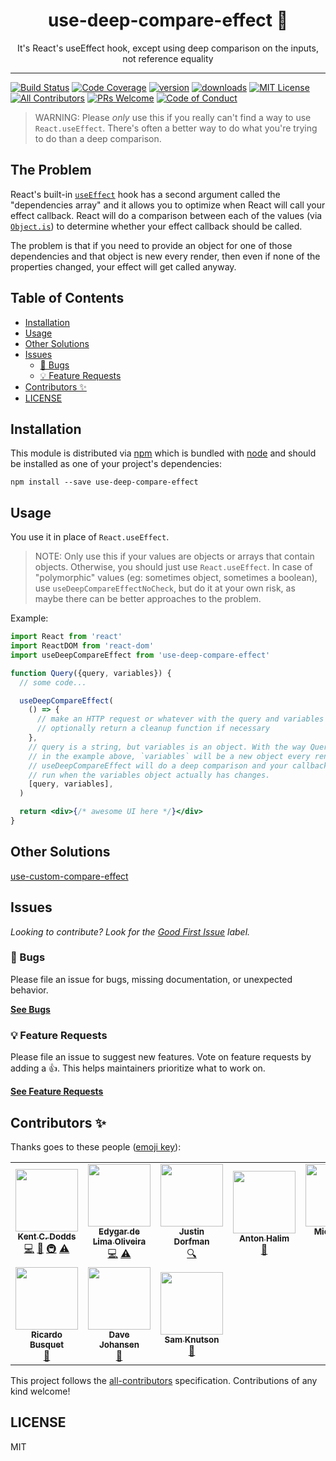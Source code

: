 <div align="center">
<h1>use-deep-compare-effect 🐋</h1>

<p>It's React's useEffect hook, except using deep comparison on the inputs, not
reference equality</p>
</div>

---

<!-- prettier-ignore-start -->
[![Build Status][build-badge]][build]
[![Code Coverage][coverage-badge]][coverage]
[![version][version-badge]][package]
[![downloads][downloads-badge]][npmtrends]
[![MIT License][license-badge]][license]
[![All Contributors][all-contributors-badge]](#contributors-)
[![PRs Welcome][prs-badge]][prs]
[![Code of Conduct][coc-badge]][coc]
<!-- prettier-ignore-end -->

> WARNING: Please _only_ use this if you really can't find a way to use
> `React.useEffect`. There's often a better way to do what you're trying to do
> than a deep comparison.

## The Problem

React's built-in [`useEffect`][react-hooks] hook has a second argument called
the "dependencies array" and it allows you to optimize when React will call your
effect callback. React will do a comparison between each of the values (via
[`Object.is`][object-is]) to determine whether your effect callback should be
called.

The problem is that if you need to provide an object for one of those
dependencies and that object is new every render, then even if none of the
properties changed, your effect will get called anyway.

## Table of Contents

<!-- START doctoc generated TOC please keep comment here to allow auto update -->
<!-- DON'T EDIT THIS SECTION, INSTEAD RE-RUN doctoc TO UPDATE -->

- [Installation](#installation)
- [Usage](#usage)
- [Other Solutions](#other-solutions)
- [Issues](#issues)
  - [🐛 Bugs](#-bugs)
  - [💡 Feature Requests](#-feature-requests)
- [Contributors ✨](#contributors-)
- [LICENSE](#license)

<!-- END doctoc generated TOC please keep comment here to allow auto update -->

## Installation

This module is distributed via [npm][npm] which is bundled with [node][node] and
should be installed as one of your project's dependencies:

```shell
npm install --save use-deep-compare-effect
```

## Usage

You use it in place of `React.useEffect`.

> NOTE: Only use this if your values are objects or arrays that contain objects.
> Otherwise, you should just use `React.useEffect`. In case of "polymorphic"
> values (eg: sometimes object, sometimes a boolean), use
> `useDeepCompareEffectNoCheck`, but do it at your own risk, as maybe there can
> be better approaches to the problem.

Example:

```jsx
import React from 'react'
import ReactDOM from 'react-dom'
import useDeepCompareEffect from 'use-deep-compare-effect'

function Query({query, variables}) {
  // some code...

  useDeepCompareEffect(
    () => {
      // make an HTTP request or whatever with the query and variables
      // optionally return a cleanup function if necessary
    },
    // query is a string, but variables is an object. With the way Query is used
    // in the example above, `variables` will be a new object every render.
    // useDeepCompareEffect will do a deep comparison and your callback is only
    // run when the variables object actually has changes.
    [query, variables],
  )

  return <div>{/* awesome UI here */}</div>
}
```

## Other Solutions

[use-custom-compare-effect](https://github.com/sanjagh/use-custom-compare-effect)

## Issues

_Looking to contribute? Look for the [Good First Issue][good-first-issue]
label._

### 🐛 Bugs

Please file an issue for bugs, missing documentation, or unexpected behavior.

[**See Bugs**][bugs]

### 💡 Feature Requests

Please file an issue to suggest new features. Vote on feature requests by adding
a 👍. This helps maintainers prioritize what to work on.

[**See Feature Requests**][requests]

## Contributors ✨

Thanks goes to these people ([emoji key][emojis]):

<!-- ALL-CONTRIBUTORS-LIST:START - Do not remove or modify this section -->
<!-- prettier-ignore-start -->
<!-- markdownlint-disable -->
<table>
  <tr>
    <td align="center"><a href="https://kentcdodds.com"><img src="https://avatars.githubusercontent.com/u/1500684?v=3" width="100px;" alt=""/><br /><sub><b>Kent C. Dodds</b></sub></a><br /><a href="https://github.com/kentcdodds/use-deep-compare-effect/commits?author=kentcdodds" title="Code">💻</a> <a href="https://github.com/kentcdodds/use-deep-compare-effect/commits?author=kentcdodds" title="Documentation">📖</a> <a href="#infra-kentcdodds" title="Infrastructure (Hosting, Build-Tools, etc)">🚇</a> <a href="https://github.com/kentcdodds/use-deep-compare-effect/commits?author=kentcdodds" title="Tests">⚠️</a></td>
    <td align="center"><a href="https://linkedin.com/in/edygar/en"><img src="https://avatars2.githubusercontent.com/u/566280?v=4" width="100px;" alt=""/><br /><sub><b>Edygar de Lima Oliveira</b></sub></a><br /><a href="https://github.com/kentcdodds/use-deep-compare-effect/commits?author=edygar" title="Code">💻</a> <a href="https://github.com/kentcdodds/use-deep-compare-effect/commits?author=edygar" title="Tests">⚠️</a></td>
    <td align="center"><a href="https://stackshare.io/jdorfman/decisions"><img src="https://avatars1.githubusercontent.com/u/398230?v=4" width="100px;" alt=""/><br /><sub><b>Justin Dorfman</b></sub></a><br /><a href="#fundingFinding-jdorfman" title="Funding Finding">🔍</a></td>
    <td align="center"><a href="https://antonhalim.com"><img src="https://avatars1.githubusercontent.com/u/10498035?v=4" width="100px;" alt=""/><br /><sub><b>Anton Halim</b></sub></a><br /><a href="https://github.com/kentcdodds/use-deep-compare-effect/commits?author=antonhalim" title="Documentation">📖</a></td>
    <td align="center"><a href="https://michaeldeboey.be"><img src="https://avatars3.githubusercontent.com/u/6643991?v=4" width="100px;" alt=""/><br /><sub><b>Michaël De Boey</b></sub></a><br /><a href="https://github.com/kentcdodds/use-deep-compare-effect/commits?author=MichaelDeBoey" title="Code">💻</a></td>
    <td align="center"><a href="http://linkedin.com/in/tbueschel"><img src="https://avatars3.githubusercontent.com/u/13087421?v=4" width="100px;" alt=""/><br /><sub><b>Tobias Büschel</b></sub></a><br /><a href="https://github.com/kentcdodds/use-deep-compare-effect/commits?author=tobiasbueschel" title="Documentation">📖</a></td>
    <td align="center"><a href="http://peter.hozak.info/"><img src="https://avatars0.githubusercontent.com/u/1087670?v=4" width="100px;" alt=""/><br /><sub><b>Peter Hozák</b></sub></a><br /><a href="https://github.com/kentcdodds/use-deep-compare-effect/pulls?q=is%3Apr+reviewed-by%3AAprillion" title="Reviewed Pull Requests">👀</a></td>
  </tr>
  <tr>
    <td align="center"><a href="https://ricardobusquet.com"><img src="https://avatars1.githubusercontent.com/u/7198302?v=4" width="100px;" alt=""/><br /><sub><b>Ricardo Busquet</b></sub></a><br /><a href="https://github.com/kentcdodds/use-deep-compare-effect/pulls?q=is%3Apr+reviewed-by%3Arbusquet" title="Reviewed Pull Requests">👀</a></td>
    <td align="center"><a href="https://github.com/daveisfera"><img src="https://avatars3.githubusercontent.com/u/1686193?v=4" width="100px;" alt=""/><br /><sub><b>Dave Johansen</b></sub></a><br /><a href="https://github.com/kentcdodds/use-deep-compare-effect/issues?q=author%3Adaveisfera" title="Bug reports">🐛</a></td>
    <td align="center"><a href="https://github.com/samuel-knutson"><img src="https://avatars0.githubusercontent.com/u/2458585?v=4" width="100px;" alt=""/><br /><sub><b>Sam Knutson</b></sub></a><br /><a href="https://github.com/kentcdodds/use-deep-compare-effect/commits?author=samuel-knutson" title="Documentation">📖</a></td>
  </tr>
</table>

<!-- markdownlint-enable -->
<!-- prettier-ignore-end -->
<!-- ALL-CONTRIBUTORS-LIST:END -->

This project follows the [all-contributors][all-contributors] specification.
Contributions of any kind welcome!

## LICENSE

MIT

<!-- prettier-ignore-start -->
[npm]: https://www.npmjs.com
[node]: https://nodejs.org
[build-badge]: https://img.shields.io/github/workflow/status/kentcdodds/use-deep-compare-effect/validate?logo=github&style=flat-square
[build]: https://github.com/kentcdodds/use-deep-compare-effect/actions?query=workflow%3Avalidate
[coverage-badge]: https://img.shields.io/codecov/c/github/kentcdodds/use-deep-compare-effect.svg?style=flat-square
[coverage]: https://codecov.io/github/kentcdodds/use-deep-compare-effect
[version-badge]: https://img.shields.io/npm/v/use-deep-compare-effect.svg?style=flat-square
[package]: https://www.npmjs.com/package/use-deep-compare-effect
[downloads-badge]: https://img.shields.io/npm/dm/use-deep-compare-effect.svg?style=flat-square
[npmtrends]: http://www.npmtrends.com/use-deep-compare-effect
[license-badge]: https://img.shields.io/npm/l/use-deep-compare-effect.svg?style=flat-square
[license]: https://github.com/kentcdodds/use-deep-compare-effect/blob/master/LICENSE
[prs-badge]: https://img.shields.io/badge/PRs-welcome-brightgreen.svg?style=flat-square
[prs]: http://makeapullrequest.com
[coc-badge]: https://img.shields.io/badge/code%20of-conduct-ff69b4.svg?style=flat-square
[coc]: https://github.com/kentcdodds/use-deep-compare-effect/blob/master/CODE_OF_CONDUCT.md
[emojis]: https://github.com/all-contributors/all-contributors#emoji-key
[all-contributors]: https://github.com/all-contributors/all-contributors
[all-contributors-badge]: https://img.shields.io/github/all-contributors/kentcdodds/use-deep-compare-effect?color=orange&style=flat-square
[bugs]: https://github.com/kentcdodds/use-deep-compare-effect/issues?utf8=%E2%9C%93&q=is%3Aissue+is%3Aopen+sort%3Acreated-desc+label%3Abug
[requests]: https://github.com/kentcdodds/use-deep-compare-effect/issues?utf8=%E2%9C%93&q=is%3Aissue+is%3Aopen+sort%3Areactions-%2B1-desc+label%3Aenhancement
[good-first-issue]: https://github.com/kentcdodds/use-deep-compare-effect/issues?utf8=%E2%9C%93&q=is%3Aissue+is%3Aopen+sort%3Areactions-%2B1-desc+label%3Aenhancement+label%3A%22good+first+issue%22
[react-hooks]: https://reactjs.org/docs/hooks-effect.html
[object-is]: https://developer.mozilla.org/en-US/docs/Web/JavaScript/Reference/Global_Objects/Object/is
<!-- prettier-ignore-end -->
